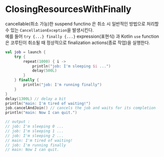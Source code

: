 # ClosingResourcesWithFinally

cancellable(취소 가능)한 suspend functino 은 취소 시 일반적인 방법으로 처리할 수 있는 `CancellationException`을 발생시킨다.  
예를 들어 `try {...} finally {...}` expression(표현식) 과 Kotlin `use` function 은 코루틴이 취소될 때 정상적으로 finalization actions(종료 작업)을 실행한다.

```kotlin
val job = launch {
    try {
        repeat(1000) { i ->
            println("job: I'm sleeping $i ...")
            delay(500L)
        }
    } finally {
        println("job: I'm running finally")
    }
}
delay(1300L) // delay a bit
println("main: I'm tired of waiting!")
job.cancelAndJoin() // cancels the job and waits for its completion
println("main: Now I can quit.")

// output :
// job: I'm sleeping 0 ...
// job: I'm sleeping 1 ...
// job: I'm sleeping 2 ...
// main: I'm tired of waiting!
// job: I'm running finally
// main: Now I can quit.
```
